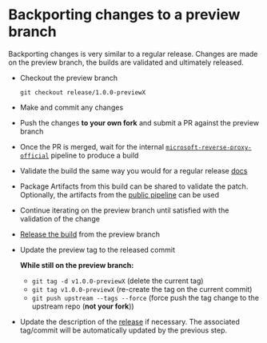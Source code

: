 # Backporting changes to a preview branch

Backporting changes is very similar to a regular release. Changes are made on the preview branch, the builds are validated and ultimately released.

- Checkout the preview branch

  `git checkout release/1.0.0-previewX`
- Make and commit any changes
- Push the changes **to your own fork** and submit a PR against the preview branch
- Once the PR is merged, wait for the internal [`microsoft-reverse-proxy-official`](https://dev.azure.com/dnceng/internal/_build?definitionId=809&_a=summary&view=branches) pipeline to produce a build
- Validate the build the same way you would for a regular release [docs](https://github.com/microsoft/reverse-proxy/blob/main/docs/operations/Release.md#validate-the-final-build)
- Package Artifacts from this build can be shared to validate the patch. Optionally, the artifacts from the [public pipeline](https://dev.azure.com/dnceng/public/_build?definitionId=807&view=branches) can be used
- Continue iterating on the preview branch until satisfied with the validation of the change
- [Release the build](https://github.com/microsoft/reverse-proxy/blob/main/docs/operations/Release.md#release-the-build) from the preview branch
- Update the preview tag to the released commit

  **While still on the preview branch:**
  - `git tag -d v1.0.0-previewX` (delete the current tag)
  - `git tag v1.0.0-previewX` (re-create the tag on the current commit)
  - `git push upstream --tags --force` (force push the tag change to the upstream repo (**not your fork**))
- Update the description of the [release](https://github.com/microsoft/reverse-proxy/releases) if necessary. The associated tag/commit will be automatically updated by the previous step.
